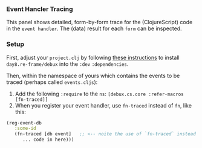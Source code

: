 ### Event Hancler Tracing

This panel shows detailed, form-by-form trace for the (ClojureScript) code in the `event handler`.  The (data) result for each `form` can be inspected.

<!-- good indicative screenshot of the panel in here -->

### Setup

First, adjust your `project.clj` by following [these instructions](https://github.com/Day8/re-frame-debux/tree/2537b7e0818bb147d5da326b865ea2f9d93f5c73#3-installation) to install `day8.re-frame/debux` into the `:dev` `:dependencies`. 
 
Then, within the namespace of yours which contains the events to be traced (perhaps called `events.cljs`):

 1. Add the following `:require` to the `ns`:  `[debux.cs.core :refer-macros [fn-traced]]`
 2. When you register your event handler, use `fn-traced` instead of `fn`, like this: 
 
 ```clj
 (reg-event-db 
    :some-id
    (fn-traced [db event]   ;; <-- noite the use of `fn-traced` instead of `fn`
       ... code in here)))
 ```

